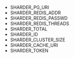 - SHARDER_PG_URI
- SHARDER_REDIS_ADDR
- SHARDER_REDIS_PASSWD
- SHARDER_REDIS_THREADS
- SHARDER_TOTAL
- SHARDER_ID
- SHARDER_CLUSTER_SIZE
- SHARDER_CACHE_URI
- SHARDER_TOKEN